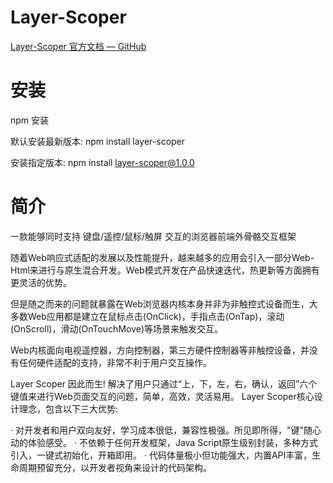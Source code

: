 # Layer-Scoper

[Layer-Scoper 官方文档 — GitHub](https://github.com/Starorbit723/layer-scoper)


# 安装

npm 安装 

默认安装最新版本:   npm install layer-scoper

安装指定版本:   npm install layer-scoper@1.0.0


# 简介

一款能够同时支持 键盘/遥控/鼠标/触屏 交互的浏览器前端外骨骼交互框架

随着Web响应式适配的发展以及性能提升，越来越多的应用会引入一部分Web-Html来进行与原生混合开发。Web模式开发在产品快速迭代，热更新等方面拥有更灵活的优势。

但是随之而来的问题就暴露在Web浏览器内核本身并非为非触控式设备而生，大多数Web应用都是建立在鼠标点击(OnClick)，手指点击(OnTap)，滚动(OnScroll)，滑动(OnTouchMove)等场景来触发交互。

Web内核面向电视遥控器，方向控制器，第三方硬件控制器等非触控设备，并没有任何硬件适配的支持，非常不利于用户交互操作。

Layer Scoper 因此而生! 解决了用户只通过“上，下，左，右，确认，返回”六个键值来进行Web页面交互的问题，简单，高效，灵活易用。 Layer Scoper核心设计理念，包含以下三大优势:

   · 对开发者和用户双向友好，学习成本很低，兼容性极强。所见即所得，"键"随心动的体验感受。
   · 不依赖于任何开发框架，Java Script原生级别封装，多种方式引入，一键式初始化，开箱即用。
   · 代码体量极小但功能强大，内置API丰富，生命周期预留充分，以开发者视角来设计的代码架构。